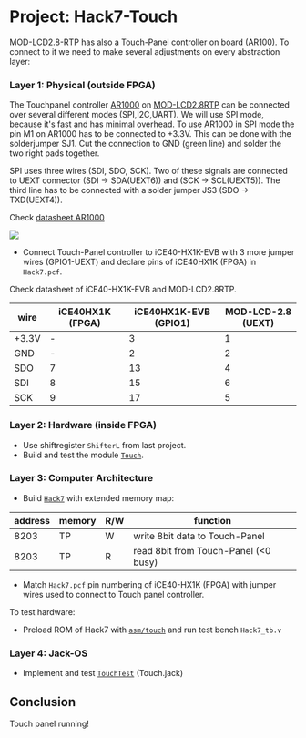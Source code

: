 # Project: Hack7-Touch
MOD-LCD2.8-RTP has also a Touch-Panel controller on board (AR100). To connect to it we need to make several adjustments on every abstraction layer:

### Layer 1: Physical (outside FPGA)

The Touchpanel controller [AR1000](../dataseets/40001393C.pdf) on [MOD-LCD2.8RTP](../datasheets/MOD-LCD2.8RTP_revB.pdf) can be connected over several different modes (SPI,I2C,UART). We will use SPI mode, because it's fast and has minimal overhead. To use AR1000 in SPI mode the pin M1 on AR1000 has to be connected to +3.3V. This can be done with the solderjumper SJ1. Cut the connection to GND (green line) and solder the two right pads together.

SPI uses three wires (SDI, SDO, SCK). Two of these signals are connected to UEXT connector (SDI -> SDA(UEXT6)) and (SCK -> SCL(UEXT5)). The third line has to be connected with a solder jumper JS3 (SDO -> TXD(UEXT4)).

Check [datasheet AR1000](../dataseets/40001393C.pdf)

![](TouchJumper.png)

* Connect Touch-Panel controller to iCE40-HX1K-EVB with 3 more jumper wires (GPIO1-UEXT) and declare pins of iCE40HX1K (FPGA) in `Hack7.pcf`.

Check datasheet of iCE40-HX1K-EVB and MOD-LCD2.8RTP.

|wire|iCE40HX1K (FPGA)|iCE40HX1K-EVB (GPIO1)|MOD-LCD-2.8 (UEXT)|
|-|-|-|-|
|+3.3V|-|3|1|
|GND|-|2|2|
|SDO|7|13|4|
|SDI|8|15|6|
|SCK|9|17|5|

### Layer 2: Hardware (inside FPGA)
* Use shiftregister `ShifterL` from last project.
* Build and test the module [`Touch`](Touch).

### Layer 3: Computer Architecture
* Build [`Hack7`](Hack7) with extended memory map:

 |address | memory|R/W|function|
 |-|-|-|-|
 |8203|TP|W|write 8bit data to Touch-Panel|
 |8203|TP|R|read 8bit from Touch-Panel (<0 busy)|

* Match `Hack7.pcf` pin numbering of iCE40-HX1K (FPGA) with jumper wires used to connect to Touch panel controller.

To test hardware:
* Preload ROM of Hack7 with [`asm/touch`](asm/touch) and run test bench `Hack7_tb.v`

### Layer 4: Jack-OS

* Implement and test [`TouchTest`](TouchTest) (Touch.jack)

## Conclusion
Touch panel running!
